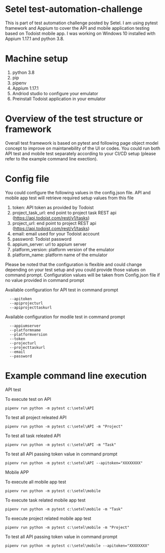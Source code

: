 # Setel test-automation-challenge

This is part of test automation challenge posted by Setel. I am using pytest framework and Appium to cover the API and mobile application testing based on Todoist mobile app. I was working on Windows 10 installed with Appium 1.17.1 and python 3.8.

# Machine setup
1. python 3.8
2. pip
3. pipenv
4. Appium 1.17.1
5. Andriod studio to configure your emulator
6. Preinstall Todoist application in your emulator

# Overview of the test structure or framework
Overall test framework is based on pytest and following page object model concept to improve on maintanebility of the UI or codes. You could run both API test and mobile test separately according to your CI/CD setup (please refer to the example command line exection). 


# Config file

You could configure the following values in the config.json file. API and mobile app test will retrieve required setup values from this file

1. token: API token as provided by Todoist
2. project_task_url: end point to project task REST api (https://api.todoist.com/rest/v1/tasks)
3. project_url: end point to project REST api (https://api.todoist.com/rest/v1/tasks)
4. email: email used for your Todoist account 
5. password: Todoist password
6. appium_server: url to appium server
7. platform_version: platform version of the emulator
8. platform_name: platform name of the emulator

Please be noted that the configuration is flexible and could change depending on your test setup and you could provide those values on command prompt. Configuration values will be taken from Config.json file if no value provided in command prompt

Available configuration for API test in command prompt

```
  --apitoken
  --apiprojecturl
  --apiprojecttaskurl
```

Available configuration for modile test in command prompt

```
  --appiumserver
  --platformname
  --platformversion
  --token
  --projecturl
  --projecttaskurl
  --email
  --password
```

# Example command line execution

API test

To execute test on API
```
pipenv run python -m pytest c:\setel\API 
```

To test all project releated API
```
pipenv run python -m pytest c:\setel\API -m "Project"
```

To test all task releated API
```
pipenv run python -m pytest c:\setel\API -m "Task"
```

To test all API passing token value in command prompt
```
pipenv run python -m pytest c:\setel\API --apitoken="XXXXXXXX"
```

Mobile APP

To execute all mobile app test
```
pipenv run python -m pytest c:\setel\mobile
```

To execute task related mobile app test
```
pipenv run python -m pytest c:\setel\mobile -m "Task"
```

To execute project related mobile app test
```
pipenv run python -m pytest c:\setel\mobile -m "Project"
```

To test all API passing token value in command prompt
```
pipenv run python -m pytest c:\setel\mobile --apitoken="XXXXXXXX"
```
